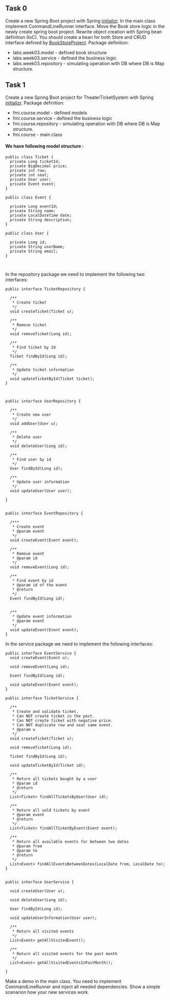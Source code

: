 ## Task 0 
Create a new Spring Boot project with Spring [initializr](https://start.spring.io/). In the main class implement CommandLineRunner interface. Move the Book store logic in the newly create spring boot project. Rewrite object creation with Spring bean definition (IoC). You should create a bean for both Store and CRUD interface defined by [BookStoreProject](https://github.com/GeorgiMinkov/web-development-with-Java/tree/main/FMICourse/src/labs/week03). Package definition:
* labs.week03.model - defined book structure
* labs.week03.service - defined the business logic 
* labs.week03.repository - simulating operation with DB where DB is Map structure. 

## Task 1
Create a new Spring Boot project for ТheaterTicketSystem  with Spring [initializr](https://start.spring.io/). 
Package definition:
* fmi.course.model - defined models
* fmi.course.service - defined the business logic 
* fmi.course.repository - simulating operation with DB where DB is Map structure. 
* fmi.course - main class 

#### We have following model structure :
```
public class Ticket {
  private Long ticketId;
  private BigDecimal price;
  private int row;
  private int seat;
  private User user;
  private Event event;
}

public class Event {

  private Long eventId;
  private String name;
  private LocalDateTime date;
  private String description;
}

public class User {

  private Long id;
  private String userName;
  private String email;
}



```

In the repository package we need to implement the following two interfaces: 
```
public interface TicketRepository {

  /**
   * Create ticket
   */
  void createTicket(Ticket u);

  /**
   * Remove ticket
   */
  void removeTicket(Long id);

  /**
   * Find ticket by Id
   */
  Ticket findById(Long id);

  /**
   * Update ticket information
   */
  void updateTicketById(Ticket ticket);
}



public interface UserRepository {

  /**
   * Create new user
   */
  void addUser(User u);

  /**
   * Delete user
   */
  void deleteUser(Long id);

  /**
   * Find user by id
   */
  User findById(Long id);

  /**
   * Update user information
   */
  void updateUser(User user);

}


public interface EventRepository {

  /***
   * Create event
   * @param event
   */
  void createEvent(Event event);

  /**
   * Remove event
   * @param id
   */
  void removeEvent(Long id);

  /**
   * Find event by id
   * @param id of the event
   * @return
   */
  Event findById(Long id);


  /**
   * Update event information
   * @param event
   */
  void updateEvent(Event event);
}

```
In the service package we need to implement the following interfaces: 
```
public interface EventService {
  void createEvent(Event u);

  void removeEvent(Long id);

  Event findById(Long id);

  void updateEvent(Event event);
}

public interface TicketService {

  /**
   * Create and validate ticket.
   * Can NOT create ticket in the past.
   * Can NOT create ticket with negative price.
   * Can NOT duplicate row and seat same event.
   * @param u
   */
  void createTicket(Ticket u);

  void removeTicket(Long id);

  Ticket findById(Long id);

  void updateTicketById(Ticket id);

  /**
   * Return all tickets bought by a user
   * @param id
   * @return
   */
  List<Ticket> findAllTicketsByUser(User id);

  /**
   * Return all sold tickets by event
   * @param event
   * @return
   */
  List<Ticket> findAllTicketByEvent(Event event);

  /**
   * Return all available events for between two dates
   * @param from
   * @param to
   * @return
   */
  List<Event> findAllEventsBetweenDates(LocalDate from, LocalDate to);
}


public interface UserService {

  void createUser(User u);

  void deleteUser(Long id);

  User findById(Long id);

  void updateUserInformation(User user);

  /**
   * Return all visited events
   */
  List<Event> getAllVisitedEvent();

  /**
   * Return all visited events for the past month
   */
  List<Event> getAllVisitedEventsInPastMonth();

}
```

Make a demo in the main class. You need to implement CommandLineRunner and  inject all needed dependencies. Show a simple scenarion how your new services work. 
